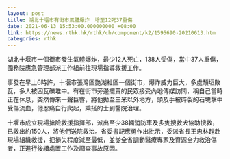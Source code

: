 ```yaml
---
layout: post
title: 湖北十堰市有街市氣體爆炸　增至12死37重傷
date: 2021-06-13 15:53:00.000000000 +08:00
link: https://news.rthk.hk/rthk/ch/component/k2/1595690-20210613.htm
categories: rthk
---
```


湖北十堰市一個街市發生氣體爆炸，最少12人死亡，138人受傷，當中37人重傷，國務院應急管理部派工作組前往現場指導救援工作。

事發在早上6時許，十堰市張灣區艷湖社區一個街市，爆炸威力巨大，多處頹垣敗瓦，多人被困瓦礫堆中。有在街市旁邊擺賣的民眾接受內地傳媒訪問，稱自己當時正在休息，突然傳來一聲巨響，將他拋至三米以外地方，頭及手被碎裂的石塊擊中受傷流血，他忍痛自行爬起，乘搭的士到醫院治理。

十堰市成立現場搶險救援指揮部，派出至少38輛消防車及多隻搜救犬協助搜救，已救出約150人，將他們送院救治。省委書記應勇作出批示，委派省長王忠林趕赴現場組織救援，把損失程度減至最低，並從全省調動醫療專家及資源全力救治傷者，正進行後續處置工作及調查事故原因。
